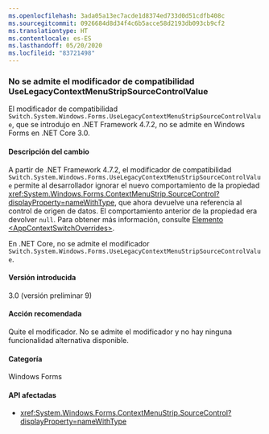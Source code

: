 ```yaml
---
ms.openlocfilehash: 3ada05a13ec7acde1d8374ed733d0d51cdfb408c
ms.sourcegitcommit: 0926684d8d34f4c6b5acce58d2193db093cb9cf2
ms.translationtype: HT
ms.contentlocale: es-ES
ms.lasthandoff: 05/20/2020
ms.locfileid: "83721498"
---
```

### <a name="uselegacycontextmenustripsourcecontrolvalue-compatibility-switch-not-supported"></a>No se admite el modificador de compatibilidad UseLegacyContextMenuStripSourceControlValue

El modificador de compatibilidad `Switch.System.Windows.Forms.UseLegacyContextMenuStripSourceControlValue`, que se introdujo en .NET Framework 4.7.2, no se admite en Windows Forms en .NET Core 3.0.

#### <a name="change-description"></a>Descripción del cambio

A partir de .NET Framework 4.7.2, el modificador de compatibilidad `Switch.System.Windows.Forms.UseLegacyContextMenuStripSourceControlValue` permite al desarrollador ignorar el nuevo comportamiento de la propiedad <xref:System.Windows.Forms.ContextMenuStrip.SourceControl?displayProperty=nameWithType>, que ahora devuelve una referencia al control de origen de datos. El comportamiento anterior de la propiedad era devolver `null`. Para obtener más información, consulte [Elemento \<AppContextSwitchOverrides>](~/docs/framework/configure-apps/file-schema/runtime/appcontextswitchoverrides-element.md).

En .NET Core, no se admite el modificador `Switch.System.Windows.Forms.UseLegacyContextMenuStripSourceControlValue`.

#### <a name="version-introduced"></a>Versión introducida

3.0 (versión preliminar 9)

#### <a name="recommended-action"></a>Acción recomendada

Quite el modificador. No se admite el modificador y no hay ninguna funcionalidad alternativa disponible.

#### <a name="category"></a>Categoría

Windows Forms

#### <a name="affected-apis"></a>API afectadas

- <xref:System.Windows.Forms.ContextMenuStrip.SourceControl?displayProperty=nameWithType>

<!-- 

#### Affected APIs

- `P:System.Windows.Forms.ContextMenuStrip.SourceControl`

-->

